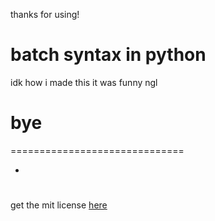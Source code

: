thanks for using!


# batch syntax in python
idk how i made this
it was funny ngl

# bye
==============================

-
# 
get the mit license [here](https://mit-license.org)
